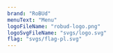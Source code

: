 ```yaml
---
brand: "RoBUd"
menuText: "Menu"
logoFileName: "robud-logo.png"
logoSvgFileName: "svgs/logo.svg"
flag: "svgs/flag-pl.svg"
---
```

